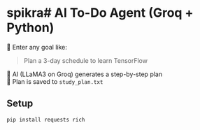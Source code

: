 # spikra# AI To-Do Agent (Groq + Python)

🎯 Enter any goal like:
> Plan a 3-day schedule to learn TensorFlow

🧠 AI (LLaMA3 on Groq) generates a step-by-step plan  
📝 Plan is saved to `study_plan.txt`

## Setup
```bash
pip install requests rich
